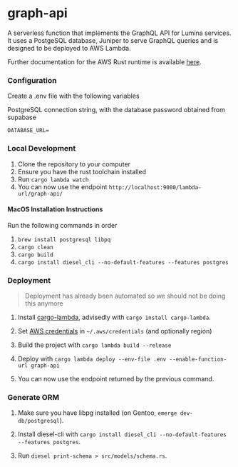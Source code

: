 # graph-api

A serverless function that implements the GraphQL API for Lumina services. It uses a PostgeSQL database, Juniper to serve GraphQL queries and is designed to be deployed to AWS Lambda.

Further documentation for the AWS Rust runtime is available [here](https://github.com/awslabs/aws-lambda-rust-runtime).

### Configuration

Create a .env file with the following variables

PostgreSQL connection string, with the database password obtained from supabase
```
DATABASE_URL=
```

### Local Development

1. Clone the repository to your computer
2. Ensure you have the rust toolchain installed
3. Run `cargo lambda watch`
4. You can now use the endpoint `http://localhost:9000/lambda-url/graph-api/`

#### MacOS Installation Instructions

Run the following commands in order

1. `brew install postgresql libpq`
2. `cargo clean`
3. `cargo build`
4. `cargo install diesel_cli --no-default-features --features postgres`

### Deployment

> Deployment has already been automated so we should not be doing this anymore

1. Install [cargo-lambda](https://www.cargo-lambda.info/), advisedly with `cargo install cargo-lambda`.

2. Set [AWS credentials](https://docs.aws.amazon.com/cli/latest/userguide/cli-configure-files.html) in `~/.aws/credentials` (and optionally region)

3. Build the project with `cargo lambda build --release`

4. Deploy with `cargo lambda deploy --env-file .env --enable-function-url graph-api`

5. You can now use the endpoint returned by the previous command.
### Generate ORM

1. Make sure you have libpg installed (on Gentoo, `emerge dev-db/postgresql`).

2. Install diesel-cli with `cargo install diesel_cli --no-default-features --features postgres`.

3. Run `diesel print-schema > src/models/schema.rs`.
